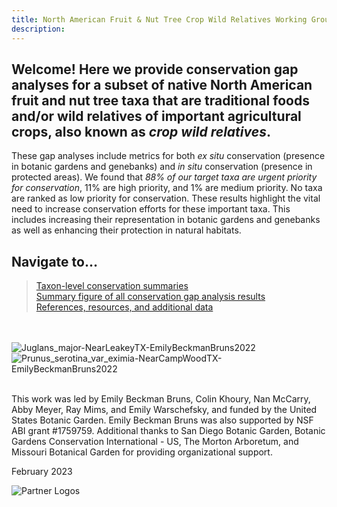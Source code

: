 ```yaml
---
title: North American Fruit & Nut Tree Crop Wild Relatives Working Group
description: 
---
```

<!-- Google tag (gtag.js) -->
<script async src="https://www.googletagmanager.com/gtag/js?id=G-HC36QREGFE"></script>
<script>
  window.dataLayer = window.dataLayer || [];
  function gtag(){dataLayer.push(arguments);}
  gtag('js', new Date());

  gtag('config', 'G-HC36QREGFE');
</script>

## Welcome! Here we provide conservation gap analyses for a subset of native North American fruit and nut tree taxa that are traditional foods and/or wild relatives of important agricultural crops, also known as *crop wild relatives*. 

These gap analyses include metrics for both *ex situ* conservation (presence in botanic gardens and genebanks) and *in situ* conservation (presence in protected areas). We found that *88% of our target taxa are urgent priority for conservation*, 11% are high priority, and 1% are medium priority. No taxa are ranked as low priority for conservation. These results highlight the vital need to increase conservation efforts for these important taxa. This includes increasing their representation in botanic gardens and genebanks as well as enhancing their protection in natural habitats.

## Navigate to…
> <a href="https://NorthAmericanFruitNutTreeCWR.github.io/pages/taxa-home" target="_blank">Taxon-level conservation summaries</a><br>
  <a href="https://NorthAmericanFruitNutTreeCWR.github.io/pages/summaryfig" target="_blank">Summary figure of all conservation gap analysis results</a><br>
  <a href="https://NorthAmericanFruitNutTreeCWR.github.io/pages/references" target="_blank">References, resources, and additional data</a>

<br>
<br>

<img src="https://NorthAmericanFruitNutTreeCWR.github.io/pages/Juglans_major-NearLeakeyTX-EmilyBeckmanBruns2022.jpg" alt="Juglans_major-NearLeakeyTX-EmilyBeckmanBruns2022"/>
<img src="https://NorthAmericanFruitNutTreeCWR.github.io/pages/Prunus_serotina_var_eximia-NearCampWoodTX-EmilyBeckmanBruns2022.jpg" alt="Prunus_serotina_var_eximia-NearCampWoodTX-EmilyBeckmanBruns2022"/>

<br>
<br>

This work was led by Emily Beckman Bruns, Colin Khoury, Nan McCarry, Abby Meyer, Ray Mims, and Emily Warschefsky, and funded by the United States Botanic Garden. Emily Beckman Bruns was also supported by NSF ABI grant #1759759. Additional thanks to San Diego Botanic Garden, Botanic Gardens Conservation International - US, The Morton Arboretum, and Missouri Botanical Garden for providing organizational support. 

February 2023

<img src="https://NorthAmericanFruitNutTreeCWR.github.io/pages/partner-logos-composite.png" alt="Partner Logos"/>